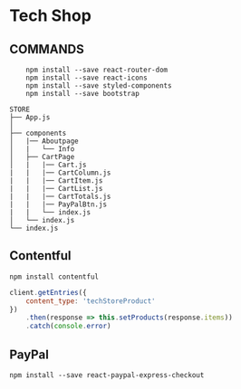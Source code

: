 # Tech Shop #

## COMMANDS ##
```
    npm install --save react-router-dom 
    npm install --save react-icons 
    npm install --save styled-components 
    npm install --save bootstrap
```

```
STORE
├── App.js
│   
├── components
│   |── Aboutpage
│   |   └── Info
│   ├── CartPage
│   |   |── Cart.js
|   |   |── CartColumn.js
|   |   |── CartItem.js
|   |   |── CartList.js
|   |   |── CartTotals.js
|   |   |── PayPalBtn.js
|   |   └── index.js
│   └── index.js
└── index.js
```

## Contentful ##
    npm install contentful
    
```js
client.getEntries({
    content_type: 'techStoreProduct'
})
    .then(response => this.setProducts(response.items))
    .catch(console.error)
```

## PayPal ##
    npm install --save react-paypal-express-checkout

